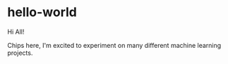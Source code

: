 # hello-world

Hi All!

Chips here, I'm excited to experiment on many different machine learning projects.
